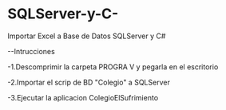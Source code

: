 # SQLServer-y-C-
Importar Excel a Base de Datos SQLServer y C#

--Intrucciones 

-1.Descomprimir la carpeta PROGRA V y pegarla en el escritorio 


-2.Importar el scrip de BD "Colegio" a SQLServer


-3.Ejecutar la aplicacion ColegioElSufrimiento 
